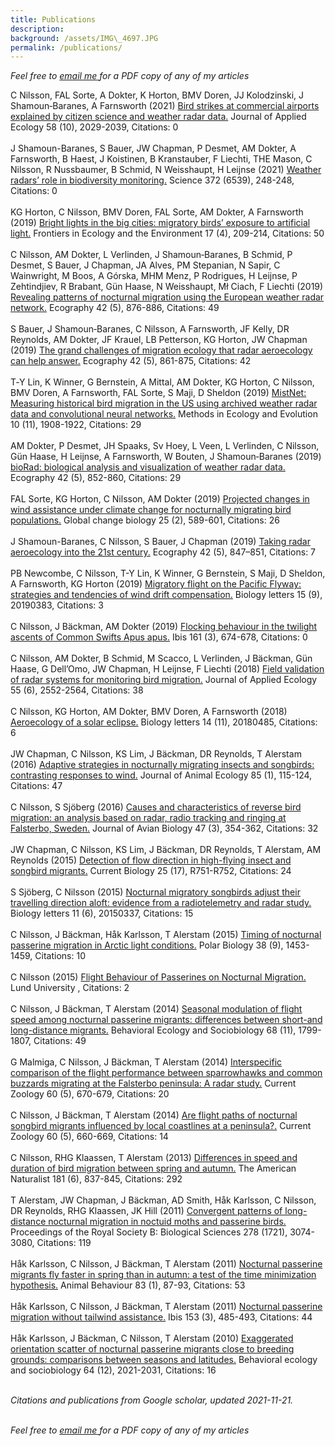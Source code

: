 ```yaml
---  
title: Publications  
description:  
background: /assets/IMG\_4697.JPG  
permalink: /publications/  
---
```


<script type='text/javascript' src='https://d1bxh8uas1mnw7.cloudfront.net/assets/embed.js'></script>

*Feel free to*
<a href = "mailto:cecilia.nilsson709@gmail.com?subject=Paper%20request">
*email me* </a> *for a PDF copy of any of my articles*

C Nilsson, FAL Sorte, A Dokter, K Horton, BMV Doren, JJ Kolodzinski, J
Shamoun‐Baranes, A Farnsworth (2021) [Bird strikes at commercial
airports explained by citizen science and weather radar
data.](http://dx.doi.org/10.1111/1365-2664.13971) Journal of Applied
Ecology 58 (10), 2029-2039, Citations: 0 <span class="altmetric-embed"
data-badge-popover="right" data-badge-type="4"
data-doi="10.1111/1365-2664.13971" data-hide-no-mentions="true"
data-hide-less-than="10"></span> <br><br> J Shamoun-Baranes, S Bauer, JW
Chapman, P Desmet, AM Dokter, A Farnsworth, B Haest, J Koistinen, B
Kranstauber, F Liechti, THE Mason, C Nilsson, R Nussbaumer, B Schmid, N
Weisshaupt, H Leijnse (2021) [Weather radars’ role in biodiversity
monitoring.](http://dx.doi.org/10.1126/science.abi4680) Science 372
(6539), 248-248, Citations: 0 <span class="altmetric-embed"
data-badge-popover="right" data-badge-type="4"
data-doi="10.1126/science.abi4680" data-hide-no-mentions="true"
data-hide-less-than="10"></span> <br><br> KG Horton, C Nilsson, BMV
Doren, FAL Sorte, AM Dokter, A Farnsworth (2019) [Bright lights in the
big cities: migratory birds’ exposure to artificial
light.](http://dx.doi.org/10.1002/fee.2029) Frontiers in Ecology and the
Environment 17 (4), 209-214, Citations: 50 <span class="altmetric-embed"
data-badge-popover="right" data-badge-type="4"
data-doi="10.1002/fee.2029" data-hide-no-mentions="true"
data-hide-less-than="10"></span> <br><br> C Nilsson, AM Dokter, L
Verlinden, J Shamoun‐Baranes, B Schmid, P Desmet, S Bauer, J Chapman, JA
Alves, PM Stepanian, N Sapir, C Wainwright, M Boos, A Górska, MHM Menz,
P Rodrigues, H Leijnse, P Zehtindjiev, R Brabant, Gün Haase, N
Weisshaupt, Mł Ciach, F Liechti (2019) [Revealing patterns of nocturnal
migration using the European weather radar
network.](http://dx.doi.org/10.1111/ecog.04003) Ecography 42 (5),
876-886, Citations: 49 <span class="altmetric-embed"
data-badge-popover="right" data-badge-type="4"
data-doi="10.1111/ecog.04003" data-hide-no-mentions="true"
data-hide-less-than="10"></span> <br><br> S Bauer, J Shamoun‐Baranes, C
Nilsson, A Farnsworth, JF Kelly, DR Reynolds, AM Dokter, JF Krauel, LB
Petterson, KG Horton, JW Chapman (2019) [The grand challenges of
migration ecology that radar aeroecology can help
answer.](http://dx.doi.org/10.1111/ecog.04083) Ecography 42 (5),
861-875, Citations: 42 <span class="altmetric-embed"
data-badge-popover="right" data-badge-type="4"
data-doi="10.1111/ecog.04083" data-hide-no-mentions="true"
data-hide-less-than="10"></span> <br><br> T‐Y Lin, K Winner, G
Bernstein, A Mittal, AM Dokter, KG Horton, C Nilsson, BMV Doren, A
Farnsworth, FAL Sorte, S Maji, D Sheldon (2019) [MistNet: Measuring
historical bird migration in the US using archived weather radar data
and convolutional neural networks.](NA) Methods in Ecology and Evolution
10 (11), 1908-1922, Citations: 29 <span class="altmetric-embed"
data-badge-popover="right" data-badge-type="4" data-doi="NA"
data-hide-no-mentions="true" data-hide-less-than="10"></span> <br><br>
AM Dokter, P Desmet, JH Spaaks, Sv Hoey, L Veen, L Verlinden, C Nilsson,
Gün Haase, H Leijnse, A Farnsworth, W Bouten, J Shamoun‐Baranes (2019)
[bioRad: biological analysis and visualization of weather radar
data.](http://dx.doi.org/10.1111/ecog.04028) Ecography 42 (5), 852-860,
Citations: 29 <span class="altmetric-embed" data-badge-popover="right"
data-badge-type="4" data-doi="10.1111/ecog.04028"
data-hide-no-mentions="true" data-hide-less-than="10"></span> <br><br>
FAL Sorte, KG Horton, C Nilsson, AM Dokter (2019) [Projected changes in
wind assistance under climate change for nocturnally migrating bird
populations.](http://dx.doi.org/10.1111/gcb.14531) Global change biology
25 (2), 589-601, Citations: 26 <span class="altmetric-embed"
data-badge-popover="right" data-badge-type="4"
data-doi="10.1111/gcb.14531" data-hide-no-mentions="true"
data-hide-less-than="10"></span> <br><br> J Shamoun-Baranes, C Nilsson,
S Bauer, J Chapman (2019) [Taking radar aeroecology into the 21st
century.](http://dx.doi.org/10.1111/ecog.04582) Ecography 42 (5),
847–851, Citations: 7 <span class="altmetric-embed"
data-badge-popover="right" data-badge-type="4"
data-doi="10.1111/ecog.04582" data-hide-no-mentions="true"
data-hide-less-than="10"></span> <br><br> PB Newcombe, C Nilsson, T-Y
Lin, K Winner, G Bernstein, S Maji, D Sheldon, A Farnsworth, KG Horton
(2019) [Migratory flight on the Pacific Flyway: strategies and
tendencies of wind drift
compensation.](http://dx.doi.org/10.1098/rsbl.2019.0383) Biology letters
15 (9), 20190383, Citations: 3 <span class="altmetric-embed"
data-badge-popover="right" data-badge-type="4"
data-doi="10.1098/rsbl.2019.0383" data-hide-no-mentions="true"
data-hide-less-than="10"></span> <br><br> C Nilsson, J Bäckman, AM
Dokter (2019) [Flocking behaviour in the twilight ascents of Common
Swifts Apus apus.](http://dx.doi.org/10.1111/ibi.12704) Ibis 161 (3),
674-678, Citations: 0 <span class="altmetric-embed"
data-badge-popover="right" data-badge-type="4"
data-doi="10.1111/ibi.12704" data-hide-no-mentions="true"
data-hide-less-than="10"></span> <br><br> C Nilsson, AM Dokter, B
Schmid, M Scacco, L Verlinden, J Bäckman, Gün Haase, G Dell’Omo, JW
Chapman, H Leijnse, F Liechti (2018) [Field validation of radar systems
for monitoring bird
migration.](http://dx.doi.org/10.1111/1365-2664.13174) Journal of
Applied Ecology 55 (6), 2552-2564, Citations: 38 <span
class="altmetric-embed" data-badge-popover="right" data-badge-type="4"
data-doi="10.1111/1365-2664.13174" data-hide-no-mentions="true"
data-hide-less-than="10"></span> <br><br> C Nilsson, KG Horton, AM
Dokter, BMV Doren, A Farnsworth (2018) [Aeroecology of a solar
eclipse.](http://dx.doi.org/10.1098/rsbl.2018.0485) Biology letters 14
(11), 20180485, Citations: 6 <span class="altmetric-embed"
data-badge-popover="right" data-badge-type="4"
data-doi="10.1098/rsbl.2018.0485" data-hide-no-mentions="true"
data-hide-less-than="10"></span> <br><br> JW Chapman, C Nilsson, KS Lim,
J Bäckman, DR Reynolds, T Alerstam (2016) [Adaptive strategies in
nocturnally migrating insects and songbirds: contrasting responses to
wind.](http://dx.doi.org/10.1111/1365-2656.12420) Journal of Animal
Ecology 85 (1), 115-124, Citations: 47 <span class="altmetric-embed"
data-badge-popover="right" data-badge-type="4"
data-doi="10.1111/1365-2656.12420" data-hide-no-mentions="true"
data-hide-less-than="10"></span> <br><br> C Nilsson, S Sjöberg (2016)
[Causes and characteristics of reverse bird migration: an analysis based
on radar, radio tracking and ringing at Falsterbo,
Sweden.](http://dx.doi.org/10.1111/jav.00707) Journal of Avian Biology
47 (3), 354-362, Citations: 32 <span class="altmetric-embed"
data-badge-popover="right" data-badge-type="4"
data-doi="10.1111/jav.00707" data-hide-no-mentions="true"
data-hide-less-than="10"></span> <br><br> JW Chapman, C Nilsson, KS Lim,
J Bäckman, DR Reynolds, T Alerstam, AM Reynolds (2015) [Detection of
flow direction in high-flying insect and songbird
migrants.](http://dx.doi.org/10.1016/j.cub.2015.07.074) Current Biology
25 (17), R751-R752, Citations: 24 <span class="altmetric-embed"
data-badge-popover="right" data-badge-type="4"
data-doi="10.1016/j.cub.2015.07.074" data-hide-no-mentions="true"
data-hide-less-than="10"></span> <br><br> S Sjöberg, C Nilsson (2015)
[Nocturnal migratory songbirds adjust their travelling direction aloft:
evidence from a radiotelemetry and radar
study.](http://dx.doi.org/10.1098/rsbl.2015.0337) Biology letters 11
(6), 20150337, Citations: 15 <span class="altmetric-embed"
data-badge-popover="right" data-badge-type="4"
data-doi="10.1098/rsbl.2015.0337" data-hide-no-mentions="true"
data-hide-less-than="10"></span> <br><br> C Nilsson, J Bäckman, Håk
Karlsson, T Alerstam (2015) [Timing of nocturnal passerine migration in
Arctic light conditions.](http://dx.doi.org/10.1007/s00300-015-1708-x)
Polar Biology 38 (9), 1453-1459, Citations: 10 <span
class="altmetric-embed" data-badge-popover="right" data-badge-type="4"
data-doi="10.1007/s00300-015-1708-x" data-hide-no-mentions="true"
data-hide-less-than="10"></span> <br><br> C Nilsson (2015) [Flight
Behaviour of Passerines on Nocturnal Migration.](NA) Lund University ,
Citations: 2 <span class="altmetric-embed" data-badge-popover="right"
data-badge-type="4" data-doi="NA" data-hide-no-mentions="true"
data-hide-less-than="10"></span> <br><br> C Nilsson, J Bäckman, T
Alerstam (2014) [Seasonal modulation of flight speed among nocturnal
passerine migrants: differences between short-and long-distance
migrants.](NA) Behavioral Ecology and Sociobiology 68 (11), 1799-1807,
Citations: 49 <span class="altmetric-embed" data-badge-popover="right"
data-badge-type="4" data-doi="NA" data-hide-no-mentions="true"
data-hide-less-than="10"></span> <br><br> G Malmiga, C Nilsson, J
Bäckman, T Alerstam (2014) [Interspecific comparison of the flight
performance between sparrowhawks and common buzzards migrating at the
Falsterbo peninsula: A radar study.](NA) Current Zoology 60 (5),
670-679, Citations: 20 <span class="altmetric-embed"
data-badge-popover="right" data-badge-type="4" data-doi="NA"
data-hide-no-mentions="true" data-hide-less-than="10"></span> <br><br> C
Nilsson, J Bäckman, T Alerstam (2014) [Are flight paths of nocturnal
songbird migrants influenced by local coastlines at a peninsula?.](NA)
Current Zoology 60 (5), 660-669, Citations: 14 <span
class="altmetric-embed" data-badge-popover="right" data-badge-type="4"
data-doi="NA" data-hide-no-mentions="true"
data-hide-less-than="10"></span> <br><br> C Nilsson, RHG Klaassen, T
Alerstam (2013) [Differences in speed and duration of bird migration
between spring and autumn.](http://dx.doi.org/10.1086/670335) The
American Naturalist 181 (6), 837-845, Citations: 292 <span
class="altmetric-embed" data-badge-popover="right" data-badge-type="4"
data-doi="10.1086/670335" data-hide-no-mentions="true"
data-hide-less-than="10"></span> <br><br> T Alerstam, JW Chapman, J
Bäckman, AD Smith, Håk Karlsson, C Nilsson, DR Reynolds, RHG Klaassen,
JK Hill (2011) [Convergent patterns of long-distance nocturnal migration
in noctuid moths and passerine
birds.](http://dx.doi.org/10.1098/rspb.2011.0058) Proceedings of the
Royal Society B: Biological Sciences 278 (1721), 3074-3080, Citations:
119 <span class="altmetric-embed" data-badge-popover="right"
data-badge-type="4" data-doi="10.1098/rspb.2011.0058"
data-hide-no-mentions="true" data-hide-less-than="10"></span> <br><br>
Håk Karlsson, C Nilsson, J Bäckman, T Alerstam (2011) [Nocturnal
passerine migrants fly faster in spring than in autumn: a test of the
time minimization hypothesis.](NA) Animal Behaviour 83 (1), 87-93,
Citations: 53 <span class="altmetric-embed" data-badge-popover="right"
data-badge-type="4" data-doi="NA" data-hide-no-mentions="true"
data-hide-less-than="10"></span> <br><br> Håk Karlsson, C Nilsson, J
Bäckman, T Alerstam (2011) [Nocturnal passerine migration without
tailwind
assistance.](http://dx.doi.org/10.1111/j.1474-919x.2011.01130.x) Ibis
153 (3), 485-493, Citations: 44 <span class="altmetric-embed"
data-badge-popover="right" data-badge-type="4"
data-doi="10.1111/j.1474-919x.2011.01130.x" data-hide-no-mentions="true"
data-hide-less-than="10"></span> <br><br> Håk Karlsson, J Bäckman, C
Nilsson, T Alerstam (2010) [Exaggerated orientation scatter of nocturnal
passerine migrants close to breeding grounds: comparisons between
seasons and latitudes.](NA) Behavioral ecology and sociobiology 64 (12),
2021-2031, Citations: 16 <span class="altmetric-embed"
data-badge-popover="right" data-badge-type="4" data-doi="NA"
data-hide-no-mentions="true" data-hide-less-than="10"></span>

<br>*Citations and publications from Google scholar, updated
2021-11-21.*

<br>*Feel free to*
<a href = "mailto:cecilia.nilsson709@gmail.com?subject=Paper%20request">
*email me* </a> *for a PDF copy of any of my articles*
